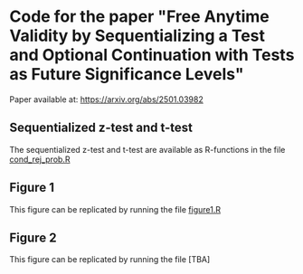 # Code for the paper "Free Anytime Validity by Sequentializing a Test and Optional Continuation with Tests as Future Significance Levels"

Paper available at: https://arxiv.org/abs/2501.03982

## Sequentialized z-test and t-test
The sequentialized z-test and t-test are available as R-functions in the file [cond_rej_prob.R](https://github.com/nickwkoning/free_anytime_validity/blob/main/cond_rej_prob.R)

## Figure 1
This figure can be replicated by running the file [figure1.R](https://github.com/nickwkoning/free_anytime_validity/blob/main/figure1.R)

## Figure 2
This figure can be replicated by running the file [TBA]
